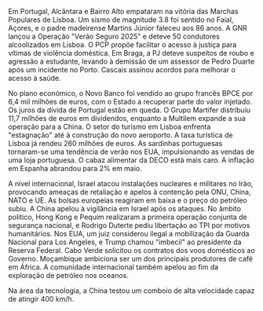 Em Portugal, Alcântara e Bairro Alto empataram na vitória das Marchas Populares de Lisboa. Um sismo de magnitude 3.8 foi sentido no Faial, Açores, e o padre madeirense Martins Júnior faleceu aos 86 anos. A GNR lançou a Operação "Verão Seguro 2025" e deteve 50 condutores alcoolizados em Lisboa. O PCP propõe facilitar o acesso à justiça para vítimas de violência doméstica. Em Braga, a PJ deteve suspeitos de roubo e agressão a estudante, levando à demissão de um assessor de Pedro Duarte após um incidente no Porto. Cascais assinou acordos para melhorar o acesso à saúde.

No plano económico, o Novo Banco foi vendido ao grupo francês BPCE por 6,4 mil milhões de euros, com o Estado a recuperar parte do valor injetado. Os juros da dívida de Portugal estão em queda. O Grupo Martifer distribuiu 11,7 milhões de euros em dividendos, enquanto a Multilem expande a sua operação para a China. O setor do turismo em Lisboa enfrenta "estagnação" até à construção do novo aeroporto. A taxa turística de Lisboa já rendeu 260 milhões de euros. As sardinhas portuguesas tornaram-se uma tendência de verão nos EUA, impulsionando as vendas de uma loja portuguesa. O cabaz alimentar da DECO está mais caro. A inflação em Espanha abrandou para 2% em maio.

A nível internacional, Israel atacou instalações nucleares e militares no Irão, provocando ameaças de retaliação e apelos à contenção pela ONU, China, NATO e UE. As bolsas europeias reagiram em baixa e o preço do petróleo subiu. A China apelou à vigilância em Israel após os ataques. No âmbito político, Hong Kong e Pequim realizaram a primeira operação conjunta de segurança nacional, e Rodrigo Duterte pediu libertação ao TPI por motivos humanitários. Nos EUA, um juiz considerou ilegal a mobilização da Guarda Nacional para Los Angeles, e Trump chamou "imbecil" ao presidente da Reserva Federal. Cabo Verde solicitou os contratos dos voos domésticos ao Governo. Moçambique ambiciona ser um dos principais produtores de café em África. A comunidade internacional também apelou ao fim da exploração de petróleo nos oceanos.

Na área da tecnologia, a China testou um comboio de alta velocidade capaz de atingir 400 km/h.
